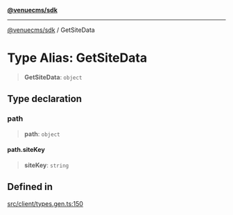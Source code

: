 [**@venuecms/sdk**](../README.md)

***

[@venuecms/sdk](../README.md) / GetSiteData

# Type Alias: GetSiteData

> **GetSiteData**: `object`

## Type declaration

### path

> **path**: `object`

#### path.siteKey

> **siteKey**: `string`

## Defined in

[src/client/types.gen.ts:150](https://github.com/venuecms/sdk/blob/8a6c84653ba60be7399cb6d469978abeb0f847f0/src/client/types.gen.ts#L150)
